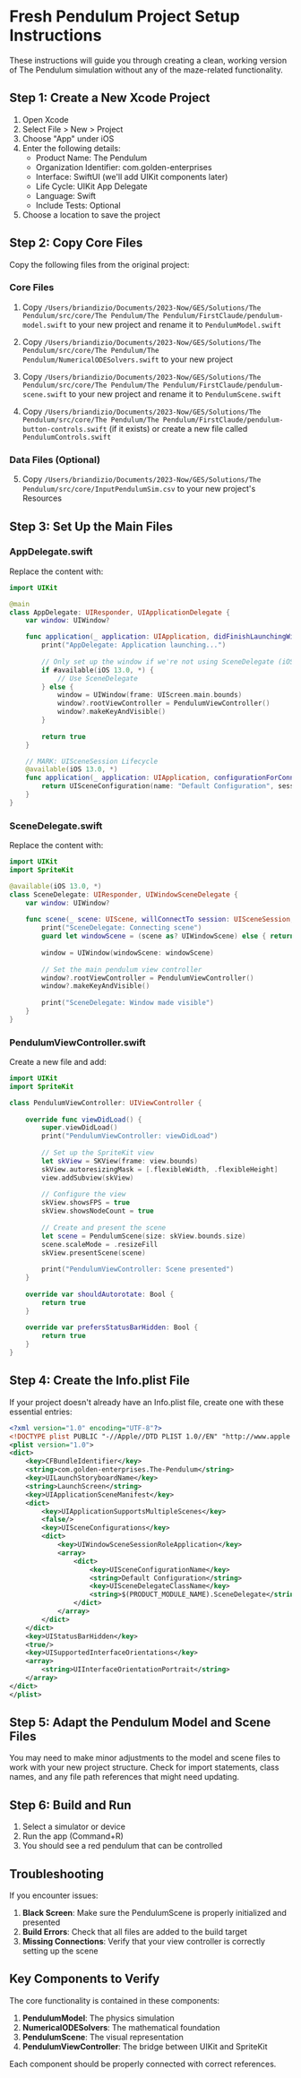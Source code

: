 # Fresh Pendulum Project Setup Instructions

These instructions will guide you through creating a clean, working version of The Pendulum simulation without any of the maze-related functionality.

## Step 1: Create a New Xcode Project

1. Open Xcode
2. Select File > New > Project
3. Choose "App" under iOS
4. Enter the following details:
   - Product Name: The Pendulum
   - Organization Identifier: com.golden-enterprises
   - Interface: SwiftUI (we'll add UIKit components later)
   - Life Cycle: UIKit App Delegate
   - Language: Swift
   - Include Tests: Optional
5. Choose a location to save the project

## Step 2: Copy Core Files

Copy the following files from the original project:

### Core Files
1. Copy `/Users/briandizio/Documents/2023-Now/GES/Solutions/The Pendulum/src/core/The Pendulum/The Pendulum/FirstClaude/pendulum-model.swift` to your new project and rename it to `PendulumModel.swift`

2. Copy `/Users/briandizio/Documents/2023-Now/GES/Solutions/The Pendulum/src/core/The Pendulum/The Pendulum/NumericalODESolvers.swift` to your new project

3. Copy `/Users/briandizio/Documents/2023-Now/GES/Solutions/The Pendulum/src/core/The Pendulum/The Pendulum/FirstClaude/pendulum-scene.swift` to your new project and rename it to `PendulumScene.swift`

4. Copy `/Users/briandizio/Documents/2023-Now/GES/Solutions/The Pendulum/src/core/The Pendulum/The Pendulum/FirstClaude/pendulum-button-controls.swift` (if it exists) or create a new file called `PendulumControls.swift`

### Data Files (Optional)
5. Copy `/Users/briandizio/Documents/2023-Now/GES/Solutions/The Pendulum/src/core/InputPendulumSim.csv` to your new project's Resources

## Step 3: Set Up the Main Files

### AppDelegate.swift
Replace the content with:

```swift
import UIKit

@main
class AppDelegate: UIResponder, UIApplicationDelegate {
    var window: UIWindow?

    func application(_ application: UIApplication, didFinishLaunchingWithOptions launchOptions: [UIApplication.LaunchOptionsKey: Any]?) -> Bool {
        print("AppDelegate: Application launching...")
        
        // Only set up the window if we're not using SceneDelegate (iOS 12 and below)
        if #available(iOS 13.0, *) {
            // Use SceneDelegate
        } else {
            window = UIWindow(frame: UIScreen.main.bounds)
            window?.rootViewController = PendulumViewController()
            window?.makeKeyAndVisible()
        }
        
        return true
    }

    // MARK: UISceneSession Lifecycle
    @available(iOS 13.0, *)
    func application(_ application: UIApplication, configurationForConnecting connectingSceneSession: UISceneSession, options: UIScene.ConnectionOptions) -> UISceneConfiguration {
        return UISceneConfiguration(name: "Default Configuration", sessionRole: connectingSceneSession.role)
    }
}
```

### SceneDelegate.swift
Replace the content with:

```swift
import UIKit
import SpriteKit

@available(iOS 13.0, *)
class SceneDelegate: UIResponder, UIWindowSceneDelegate {
    var window: UIWindow?
    
    func scene(_ scene: UIScene, willConnectTo session: UISceneSession, options connectionOptions: UIScene.ConnectionOptions) {
        print("SceneDelegate: Connecting scene")
        guard let windowScene = (scene as? UIWindowScene) else { return }
        
        window = UIWindow(windowScene: windowScene)
        
        // Set the main pendulum view controller
        window?.rootViewController = PendulumViewController()
        window?.makeKeyAndVisible()
        
        print("SceneDelegate: Window made visible")
    }
}
```

### PendulumViewController.swift
Create a new file and add:

```swift
import UIKit
import SpriteKit

class PendulumViewController: UIViewController {
    
    override func viewDidLoad() {
        super.viewDidLoad()
        print("PendulumViewController: viewDidLoad")
        
        // Set up the SpriteKit view
        let skView = SKView(frame: view.bounds)
        skView.autoresizingMask = [.flexibleWidth, .flexibleHeight]
        view.addSubview(skView)
        
        // Configure the view
        skView.showsFPS = true
        skView.showsNodeCount = true
        
        // Create and present the scene
        let scene = PendulumScene(size: skView.bounds.size)
        scene.scaleMode = .resizeFill
        skView.presentScene(scene)
        
        print("PendulumViewController: Scene presented")
    }
    
    override var shouldAutorotate: Bool {
        return true
    }
    
    override var prefersStatusBarHidden: Bool {
        return true
    }
}
```

## Step 4: Create the Info.plist File

If your project doesn't already have an Info.plist file, create one with these essential entries:

```xml
<?xml version="1.0" encoding="UTF-8"?>
<!DOCTYPE plist PUBLIC "-//Apple//DTD PLIST 1.0//EN" "http://www.apple.com/DTDs/PropertyList-1.0.dtd">
<plist version="1.0">
<dict>
    <key>CFBundleIdentifier</key>
    <string>com.golden-enterprises.The-Pendulum</string>
    <key>UILaunchStoryboardName</key>
    <string>LaunchScreen</string>
    <key>UIApplicationSceneManifest</key>
    <dict>
        <key>UIApplicationSupportsMultipleScenes</key>
        <false/>
        <key>UISceneConfigurations</key>
        <dict>
            <key>UIWindowSceneSessionRoleApplication</key>
            <array>
                <dict>
                    <key>UISceneConfigurationName</key>
                    <string>Default Configuration</string>
                    <key>UISceneDelegateClassName</key>
                    <string>$(PRODUCT_MODULE_NAME).SceneDelegate</string>
                </dict>
            </array>
        </dict>
    </dict>
    <key>UIStatusBarHidden</key>
    <true/>
    <key>UISupportedInterfaceOrientations</key>
    <array>
        <string>UIInterfaceOrientationPortrait</string>
    </array>
</dict>
</plist>
```

## Step 5: Adapt the Pendulum Model and Scene Files

You may need to make minor adjustments to the model and scene files to work with your new project structure. Check for import statements, class names, and any file path references that might need updating.

## Step 6: Build and Run

1. Select a simulator or device
2. Run the app (Command+R)
3. You should see a red pendulum that can be controlled

## Troubleshooting

If you encounter issues:

1. **Black Screen**: Make sure the PendulumScene is properly initialized and presented
2. **Build Errors**: Check that all files are added to the build target
3. **Missing Connections**: Verify that your view controller is correctly setting up the scene

## Key Components to Verify

The core functionality is contained in these components:

1. **PendulumModel**: The physics simulation
2. **NumericalODESolvers**: The mathematical foundation
3. **PendulumScene**: The visual representation
4. **PendulumViewController**: The bridge between UIKit and SpriteKit

Each component should be properly connected with correct references.